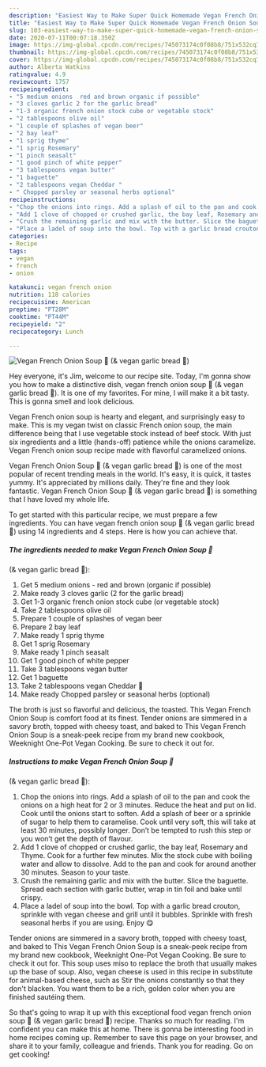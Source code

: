 ```yaml
---
description: "Easiest Way to Make Super Quick Homemade Vegan French Onion Soup 🌱 (&amp;amp; vegan garlic bread 🥖)"
title: "Easiest Way to Make Super Quick Homemade Vegan French Onion Soup 🌱 (&amp;amp; vegan garlic bread 🥖)"
slug: 103-easiest-way-to-make-super-quick-homemade-vegan-french-onion-soup-and-amp-vegan-garlic-bread
date: 2020-07-11T00:07:18.350Z
image: https://img-global.cpcdn.com/recipes/745073174c0f08b8/751x532cq70/vegan-french-onion-soup-🌱-vegan-garlic-bread-🥖-recipe-main-photo.jpg
thumbnail: https://img-global.cpcdn.com/recipes/745073174c0f08b8/751x532cq70/vegan-french-onion-soup-🌱-vegan-garlic-bread-🥖-recipe-main-photo.jpg
cover: https://img-global.cpcdn.com/recipes/745073174c0f08b8/751x532cq70/vegan-french-onion-soup-🌱-vegan-garlic-bread-🥖-recipe-main-photo.jpg
author: Alberta Watkins
ratingvalue: 4.9
reviewcount: 1757
recipeingredient:
- "5 medium onions  red and brown organic if possible"
- "3 cloves garlic 2 for the garlic bread"
- "1-3 organic french onion stock cube or vegetable stock"
- "2 tablespoons olive oil"
- "1 couple of splashes of vegan beer"
- "2 bay leaf"
- "1 sprig thyme"
- "1 sprig Rosemary"
- "1 pinch seasalt"
- "1 good pinch of white pepper"
- "3 tablespoons vegan butter"
- "1 baguette"
- "2 tablespoons vegan Cheddar "
- " Chopped parsley or seasonal herbs optional"
recipeinstructions:
- "Chop the onions into rings. Add a splash of oil to the pan and cook the onions on a high heat for 2 or 3 minutes. Reduce the heat and put on lid. Cook until the onions start to soften. Add a splash of beer or a sprinkle of sugar to help them to caramelise. Cook until very soft, this will take at least 30 minutes, possibly longer. Don’t be tempted to rush this step or you won’t get the depth of flavour."
- "Add 1 clove of chopped or crushed garlic, the bay leaf, Rosemary and Thyme. Cook for a further few minutes. Mix the stock cube with boiling water and allow to dissolve. Add to the pan and cook for around another 30 minutes. Season to your taste."
- "Crush the remaining garlic and mix with the butter. Slice the baguette. Spread each section with garlic butter, wrap in tin foil and bake until crispy."
- "Place a ladel of soup into the bowl. Top with a garlic bread crouton, sprinkle with vegan cheese and grill until it bubbles. Sprinkle with fresh seasonal herbs if you are using. Enjoy 😋"
categories:
- Recipe
tags:
- vegan
- french
- onion

katakunci: vegan french onion 
nutrition: 118 calories
recipecuisine: American
preptime: "PT28M"
cooktime: "PT44M"
recipeyield: "2"
recipecategory: Lunch

---
```



![Vegan French Onion Soup 🌱
(&amp; vegan garlic bread 🥖)](https://img-global.cpcdn.com/recipes/745073174c0f08b8/751x532cq70/vegan-french-onion-soup-🌱-vegan-garlic-bread-🥖-recipe-main-photo.jpg)

Hey everyone, it's Jim, welcome to our recipe site. Today, I'm gonna show you how to make a distinctive dish, vegan french onion soup 🌱
(&amp; vegan garlic bread 🥖). It is one of my favorites. For mine, I will make it a bit tasty. This is gonna smell and look delicious.

Vegan French onion soup is hearty and elegant, and surprisingly easy to make. This is my vegan twist on classic French onion soup, the main difference being that I use vegetable stock instead of beef stock. With just six ingredients and a little (hands-off) patience while the onions caramelize. Vegan French onion soup recipe made with flavorful caramelized onions.

Vegan French Onion Soup 🌱
(&amp; vegan garlic bread 🥖) is one of the most popular of recent trending meals in the world. It's easy, it is quick, it tastes yummy. It's appreciated by millions daily. They're fine and they look fantastic. Vegan French Onion Soup 🌱
(&amp; vegan garlic bread 🥖) is something that I have loved my whole life.


To get started with this particular recipe, we must prepare a few ingredients. You can have vegan french onion soup 🌱
(&amp; vegan garlic bread 🥖) using 14 ingredients and 4 steps. Here is how you can achieve that.

<!--inarticleads1-->

##### The ingredients needed to make Vegan French Onion Soup 🌱
(&amp; vegan garlic bread 🥖):

1. Get 5 medium onions - red and brown (organic if possible)
1. Make ready 3 cloves garlic (2 for the garlic bread)
1. Get 1-3 organic french onion stock cube (or vegetable stock)
1. Take 2 tablespoons olive oil
1. Prepare 1 couple of splashes of vegan beer
1. Prepare 2 bay leaf
1. Make ready 1 sprig thyme
1. Get 1 sprig Rosemary
1. Make ready 1 pinch seasalt
1. Get 1 good pinch of white pepper
1. Take 3 tablespoons vegan butter
1. Get 1 baguette
1. Take 2 tablespoons vegan Cheddar 🧀
1. Make ready  Chopped parsley or seasonal herbs (optional)


The broth is just so flavorful and delicious, the toasted. This Vegan French Onion Soup is comfort food at its finest. Tender onions are simmered in a savory broth, topped with cheesy toast, and baked to This Vegan French Onion Soup is a sneak-peek recipe from my brand new cookbook, Weeknight One-Pot Vegan Cooking. Be sure to check it out for. 

<!--inarticleads2-->

##### Instructions to make Vegan French Onion Soup 🌱
(&amp; vegan garlic bread 🥖):

1. Chop the onions into rings. Add a splash of oil to the pan and cook the onions on a high heat for 2 or 3 minutes. Reduce the heat and put on lid. Cook until the onions start to soften. Add a splash of beer or a sprinkle of sugar to help them to caramelise. Cook until very soft, this will take at least 30 minutes, possibly longer. Don’t be tempted to rush this step or you won’t get the depth of flavour.
1. Add 1 clove of chopped or crushed garlic, the bay leaf, Rosemary and Thyme. Cook for a further few minutes. Mix the stock cube with boiling water and allow to dissolve. Add to the pan and cook for around another 30 minutes. Season to your taste.
1. Crush the remaining garlic and mix with the butter. Slice the baguette. Spread each section with garlic butter, wrap in tin foil and bake until crispy.
1. Place a ladel of soup into the bowl. Top with a garlic bread crouton, sprinkle with vegan cheese and grill until it bubbles. Sprinkle with fresh seasonal herbs if you are using. Enjoy 😋


Tender onions are simmered in a savory broth, topped with cheesy toast, and baked to This Vegan French Onion Soup is a sneak-peek recipe from my brand new cookbook, Weeknight One-Pot Vegan Cooking. Be sure to check it out for. This soup uses miso to replace the broth that usually makes up the base of soup. Also, vegan cheese is used in this recipe in substitute for animal-based cheese, such as Stir the onions constantly so that they don&#39;t blacken. You want them to be a rich, golden color when you are finished sautéing them. 

So that's going to wrap it up with this exceptional food vegan french onion soup 🌱
(&amp; vegan garlic bread 🥖) recipe. Thanks so much for reading. I'm confident you can make this at home. There is gonna be interesting food in home recipes coming up. Remember to save this page on your browser, and share it to your family, colleague and friends. Thank you for reading. Go on get cooking!
